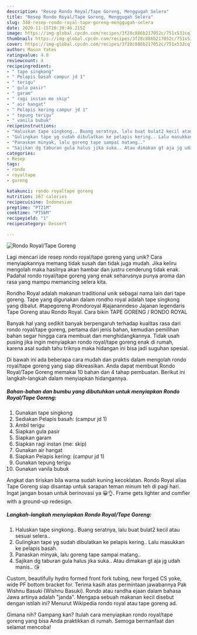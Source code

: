 ```yaml
---
description: "Resep Rondo Royal/Tape Goreng, Menggugah Selera"
title: "Resep Rondo Royal/Tape Goreng, Menggugah Selera"
slug: 348-resep-rondo-royal-tape-goreng-menggugah-selera
date: 2020-11-15T20:39:46.215Z
image: https://img-global.cpcdn.com/recipes/3f28c886b217052c/751x532cq70/rondo-royaltape-goreng-foto-resep-utama.jpg
thumbnail: https://img-global.cpcdn.com/recipes/3f28c886b217052c/751x532cq70/rondo-royaltape-goreng-foto-resep-utama.jpg
cover: https://img-global.cpcdn.com/recipes/3f28c886b217052c/751x532cq70/rondo-royaltape-goreng-foto-resep-utama.jpg
author: Mason Yates
ratingvalue: 4.8
reviewcount: 4
recipeingredient:
- " tape singkong"
- " Pelapis basah campur jd 1"
- " terigu"
- " gula pasir"
- " garam"
- " ragi instan me skip"
- " air hangat"
- " Pelapis kering campur jd 1"
- " tepung terigu"
- " vanila bubuk"
recipeinstructions:
- "Haluskan tape singkong.. Buang seratnya, lalu buat bulat2 kecil atau sesuai selera.."
- "Gulingkan tape yg sudah dibulatkan ke pelapis kering.. Lalu masukkan ke pelapis basah."
- "Panaskan minyak, lalu goreng tape sampai matang.."
- "Sajikan dg taburan gula halus jika suka.. Atau dimakan gt aja jg udah manis.. 😘"
categories:
- Resep
tags:
- rondo
- royaltape
- goreng

katakunci: rondo royaltape goreng 
nutrition: 167 calories
recipecuisine: Indonesian
preptime: "PT21M"
cooktime: "PT56M"
recipeyield: "1"
recipecategory: Dessert

---
```



![Rondo Royal/Tape Goreng](https://img-global.cpcdn.com/recipes/3f28c886b217052c/751x532cq70/rondo-royaltape-goreng-foto-resep-utama.jpg)

Lagi mencari ide resep rondo royal/tape goreng yang unik? Cara menyiapkannya memang tidak susah dan tidak juga mudah. Jika keliru mengolah maka hasilnya akan hambar dan justru cenderung tidak enak. Padahal rondo royal/tape goreng yang enak seharusnya punya aroma dan rasa yang mampu memancing selera kita.

Rondho Royal adalah makanan traditional unik sebagai nama lain dari tape goreng. Tape yang digunakan dalam rondho royal adalah tape singkong yang dibalut. #tapegoreng #rondoroyal #jajananndeso Jajanan legendaris Tape Goreng atau Rondo Royal. Cara bikin TAPE GORENG / RONDO ROYAL

Banyak hal yang sedikit banyak berpengaruh terhadap kualitas rasa dari rondo royal/tape goreng, pertama dari jenis bahan, kemudian pemilihan bahan segar hingga cara membuat dan menghidangkannya. Tidak usah pusing jika ingin menyiapkan rondo royal/tape goreng enak di rumah, karena asal sudah tahu triknya maka hidangan ini bisa jadi suguhan spesial.


Di bawah ini ada beberapa cara mudah dan praktis dalam mengolah rondo royal/tape goreng yang siap dikreasikan. Anda dapat membuat Rondo Royal/Tape Goreng memakai 10 bahan dan 4 tahap pembuatan. Berikut ini langkah-langkah dalam menyiapkan hidangannya.

<!--inarticleads1-->

##### Bahan-bahan dan bumbu yang dibutuhkan untuk menyiapkan Rondo Royal/Tape Goreng:

1. Gunakan  tape singkong
1. Sediakan  Pelapis basah: (campur jd 1)
1. Ambil  terigu
1. Siapkan  gula pasir
1. Siapkan  garam
1. Siapkan  ragi instan (me: skip)
1. Gunakan  air hangat
1. Siapkan  Pelapis kering: (campur jd 1)
1. Gunakan  tepung terigu
1. Gunakan  vanila bubuk


Angkat dan tiriskan bila warna sudah kuning kecoklatan. Rondo Royal alias Tape Goreng siap disantap untuk sarapan teman minum teh di pagi hari. Ingat jangan bosan untuk berinovasi ya 😀👌. Frame gets lighter and comfier with a ground-up redesign. 

<!--inarticleads2-->

##### Langkah-langkah menyiapkan Rondo Royal/Tape Goreng:

1. Haluskan tape singkong.. Buang seratnya, lalu buat bulat2 kecil atau sesuai selera..
1. Gulingkan tape yg sudah dibulatkan ke pelapis kering.. Lalu masukkan ke pelapis basah.
1. Panaskan minyak, lalu goreng tape sampai matang..
1. Sajikan dg taburan gula halus jika suka.. Atau dimakan gt aja jg udah manis.. 😘


Custom, beautifully hydro formed front fork tubing, new forged CS yoke, wide PF bottom bracket for. Terima kasih atas permintaan jawabannya Pak Wishnu Basuki (Wishnu Basuki). Rondo atau randha ejaan dalam bahasa Jawa artinya adalah &#34;janda&#34;. Mengapa sebuah makanan kecil disebut dengan istilah ini? Menurut Wikipedia rondo royal atau tape goreng ad. 

Gimana nih? Gampang kan? Itulah cara menyiapkan rondo royal/tape goreng yang bisa Anda praktikkan di rumah. Semoga bermanfaat dan selamat mencoba!
